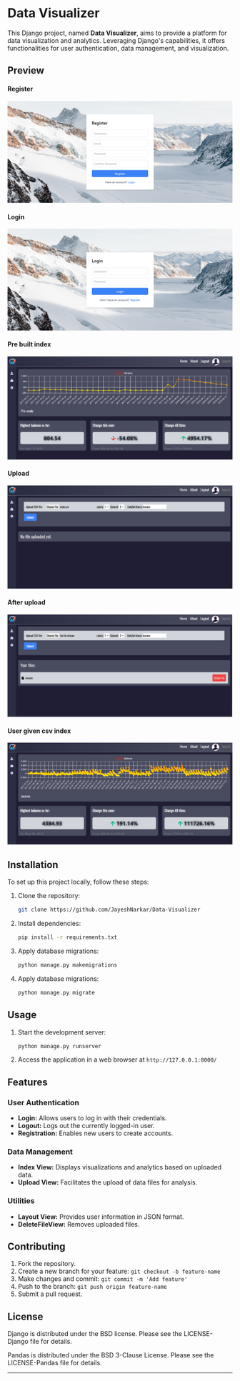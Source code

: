 # Data Visualizer

This Django project, named **Data Visualizer**, aims to provide a platform for data visualization and analytics. Leveraging Django's capabilities, it offers functionalities for user authentication, data management, and visualization.

## Preview


#### Register
![Register image](ignore/Register.png)


#### Login
![Login image](ignore/Login.png)


#### Pre built index
![Pre built index image](ignore/Data.1.png)


#### Upload
![Upload image](ignore/Data.2.png)


#### After upload
![After upload image](ignore/Data.3.png)


#### User given csv index
![User Index image](ignore/Data.4.png)


## Installation

To set up this project locally, follow these steps:

1. Clone the repository:
   ```bash
   git clone https://github.com/JayeshNarkar/Data-Visualizer
   ```
2. Install dependencies:
   ```bash
   pip install -r requirements.txt
   ```
3. Apply database migrations:
   ```bash
   python manage.py makemigrations
   ```
4. Apply database migrations:
   ```bash
   python manage.py migrate
   ```

## Usage

1. Start the development server:
   ```bash
   python manage.py runserver
   ```
2. Access the application in a web browser at `http://127.0.0.1:8000/`

## Features

### User Authentication

- **Login:** Allows users to log in with their credentials.
- **Logout:** Logs out the currently logged-in user.
- **Registration:** Enables new users to create accounts.

### Data Management

- **Index View:** Displays visualizations and analytics based on uploaded data.
- **Upload View:** Facilitates the upload of data files for analysis.

### Utilities

- **Layout View:** Provides user information in JSON format.
- **DeleteFileView:** Removes uploaded files.

## Contributing

1. Fork the repository.
2. Create a new branch for your feature: `git checkout -b feature-name`
3. Make changes and commit: `git commit -m 'Add feature'`
4. Push to the branch: `git push origin feature-name`
5. Submit a pull request.

## License

Django is distributed under the BSD license. Please see the LICENSE-Django file for details.

Pandas is distributed under the BSD 3-Clause License. Please see the LICENSE-Pandas file for details.

---

